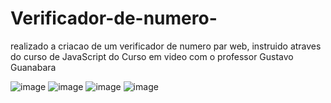 # Verificador-de-numero-
realizado a criacao de um verificador de numero par web,  instruido atraves do curso de JavaScript do Curso em video com o professor Gustavo Guanabara 


![image](https://user-images.githubusercontent.com/51809504/201735811-1a650a1f-62c8-4f52-bcf5-78b1c0d8fbb4.png)
![image](https://user-images.githubusercontent.com/51809504/201736006-5a93a7f2-2252-4d90-b1c6-145fc3c9c9e8.png)
![image](https://user-images.githubusercontent.com/51809504/201736417-ceb8ae1a-ff6c-4ab1-86b9-503db52df771.png)
![image](https://user-images.githubusercontent.com/51809504/201736520-f4049f43-0d29-4270-8ae7-f7b4095416c6.png)

